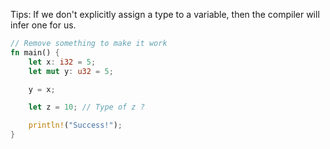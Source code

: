 Tips: If we don't explicitly assign a type to a variable, then the compiler will infer one for us.

```rust
// Remove something to make it work
fn main() {
    let x: i32 = 5;
    let mut y: u32 = 5;

    y = x;

    let z = 10; // Type of z ?

    println!("Success!");
}
```
